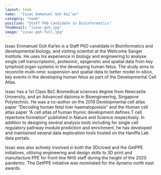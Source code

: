 ```yaml
---
layout: team
name:  "Issac Emmanuel Goh Kai’en"
category: "team"
position: "Staff PhD Candidate in Bioinformatics"
thumbnail: "issac-goh.jpg"
image: "issac-goh-full.jpg"
---
```

Issac Emmanuel Goh Kai’en is a Staff PhD candidate in Bioinformatics and developmental biology, and visiting scientist at the Wellcome Sanger Institute. He uses his experience in biology and engineering to analyse single cell transcriptomic, proteomic, epigenetic and spatial data from key lymphoid organ systems in the developing human fetus. The study aims to reconcile multi-omic suspension and spatial data to better model in-silico, key events in the developing human fetus as part of the Developmental Cell Atlas. 

Issac has a 1st Class BsC Biomedical sciences degree from Newcastle University, and an Advanced diploma in Bioengineering, Singapore Polytechnic. He was a co-author on the 2019 Developmental cell atlas paper “Decoding human fetal liver haematopoiesis” and the Human cell atlas paper “A cell atlas of human thymic development defines T cell repertoire formation” published in Nature and Science respectively. In addition to designing several analysis tools including for single cell regulatory pathway module prediction and enrichment, he has developed and maintained several data exploration tools hosted on the Haniffa Lab data portals.

Issac was also actively involved in both the 3Dcrowd and the GetPPE initiatives, utilising engineering and design skills to 3D print and manufacture PPE for front-line NHS staff during the height of the 2020 pandemic. The GetPPE initiative was nominated for the dynamo north east awards. 

